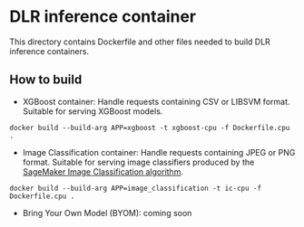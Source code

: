 # DLR inference container

This directory contains Dockerfile and other files needed to build DLR inference containers.

## How to build
* XGBoost container: Handle requests containing CSV or LIBSVM format. Suitable for serving XGBoost models.
```
docker build --build-arg APP=xgboost -t xgboost-cpu -f Dockerfile.cpu .
```
* Image Classification container: Handle requests containing JPEG or PNG format. Suitable for serving image classifiers produced by the [SageMaker Image Classification algorithm](https://docs.aws.amazon.com/sagemaker/latest/dg/image-classification.html).
```
docker build --build-arg APP=image_classification -t ic-cpu -f Dockerfile.cpu .
```
* Bring Your Own Model (BYOM): coming soon
